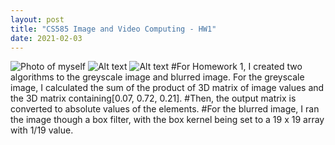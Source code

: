 ```yaml
---
layout: post
title: "CS585 Image and Video Computing - HW1"
date: 2021-02-03
---
```

![Photo of myself](/CS585/Photo.jpg "Original Image")
![Alt text](/CS585/gray.jpg "Greyscale Image") 
![Alt text](/CS585/blur.jpg "Blurred Image") 
#For Homework 1, I created two algorithms to the greyscale image and blurred image. For the greyscale image, I  calculated the sum of the product of 3D matrix of image values and the 3D matrix containing[0.07, 0.72, 0.21]. 
#Then, the output matrix is converted to absolute values of the elements.
#For the blurred image, I ran the image though a box filter, with the box kernel being set to a 19 x 19 array with 1/19 value.
